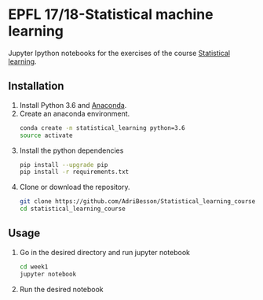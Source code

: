 # EPFL 17/18-Statistical machine learning

[Statistical learning]:http://edu.epfl.ch/coursebook/fr/statistical-learning-MATH-412$
[Anaconda]:https://anaconda.org/anaconda/python
Jupyter Ipython notebooks for the exercises of the course [Statistical learning].


## Installation
1. Install Python 3.6 and [Anaconda].
1. Create an anaconda environment.
    ```bash
    conda create -n statistical_learning python=3.6
    source activate
    ```
1. Install the python dependencies
    ```bash
    pip install --upgrade pip
    pip install -r requirements.txt
    ```
1. Clone or download the repository.
    ```bash
    git clone https://github.com/AdriBesson/Statistical_learning_course
    cd statistical_learning_course
    ```

## Usage
1. Go in the desired directory and run jupyter notebook
    ```bash
    cd week1
    jupyter notebook
    ```
1. Run the desired notebook
